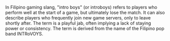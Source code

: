 In Filipino gaming slang, "intro boys" (or introboys) refers to players who perform well at the start of a game, but ultimately lose the match. It can also describe players who frequently join new game servers, only to leave shortly after. The term is a playful jab, often implying a lack of staying power or consistency. The term is derived from the name of the Filipino pop band INTRoVOYS. 